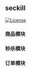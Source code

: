 ## seckill
[![License](https://img.shields.io/badge/license-Apache--2.0-blue.svg)](http://www.apache.org/licenses/LICENSE-2.0)

### 商品模块
### 秒杀模块
### 订单模块
